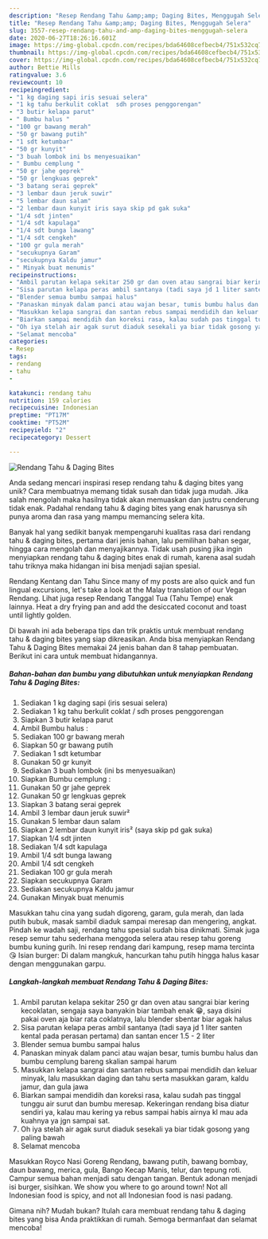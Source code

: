 ```yaml
---
description: "Resep Rendang Tahu &amp;amp; Daging Bites, Menggugah Selera"
title: "Resep Rendang Tahu &amp;amp; Daging Bites, Menggugah Selera"
slug: 3557-resep-rendang-tahu-and-amp-daging-bites-menggugah-selera
date: 2020-06-27T18:26:16.601Z
image: https://img-global.cpcdn.com/recipes/bda64608cefbecb4/751x532cq70/rendang-tahu-daging-bites-foto-resep-utama.jpg
thumbnail: https://img-global.cpcdn.com/recipes/bda64608cefbecb4/751x532cq70/rendang-tahu-daging-bites-foto-resep-utama.jpg
cover: https://img-global.cpcdn.com/recipes/bda64608cefbecb4/751x532cq70/rendang-tahu-daging-bites-foto-resep-utama.jpg
author: Bettie Mills
ratingvalue: 3.6
reviewcount: 10
recipeingredient:
- "1 kg daging sapi iris sesuai selera"
- "1 kg tahu berkulit coklat  sdh proses penggorengan"
- "3 butir kelapa parut"
- " Bumbu halus "
- "100 gr bawang merah"
- "50 gr bawang putih"
- "1 sdt ketumbar"
- "50 gr kunyit"
- "3 buah lombok ini bs menyesuaikan"
- " Bumbu cemplung "
- "50 gr jahe geprek"
- "50 gr lengkuas geprek"
- "3 batang serai geprek"
- "3 lembar daun jeruk suwir"
- "5 lembar daun salam"
- "2 lembar daun kunyit iris saya skip pd gak suka"
- "1/4 sdt jinten"
- "1/4 sdt kapulaga"
- "1/4 sdt bunga lawang"
- "1/4 sdt cengkeh"
- "100 gr gula merah"
- "secukupnya Garam"
- "secukupnya Kaldu jamur"
- " Minyak buat menumis"
recipeinstructions:
- "Ambil parutan kelapa sekitar 250 gr dan oven atau sangrai biar kering kecoklatan, sengaja saya banyakin biar tambah enak 😁, saya disini pakai oven aja biar rata coklatnya, lalu blender sbentar biar agak halus"
- "Sisa parutan kelapa peras ambil santanya (tadi saya jd 1 liter santen kental pada perasan pertama) dan santan encer 1.5 - 2 liter"
- "Blender semua bumbu sampai halus"
- "Panaskan minyak dalam panci atau wajan besar, tumis bumbu halus dan bumbu cemplung bareng skalian sampai harum"
- "Masukkan kelapa sangrai dan santan rebus sampai mendidih dan keluar minyak, lalu masukkan daging dan tahu serta masukkan garam, kaldu jamur, dan gula jawa"
- "Biarkan sampai mendidih dan koreksi rasa, kalau sudah pas tinggal tunggu air surut dan bumbu meresap. Kekeringan rendang bisa diatur sendiri ya, kalau mau kering ya rebus sampai habis airnya kl mau ada kuahnya ya jgn sampai sat."
- "Oh iya stelah air agak surut diaduk sesekali ya biar tidak gosong yang paling bawah"
- "Selamat mencoba"
categories:
- Resep
tags:
- rendang
- tahu
- 

katakunci: rendang tahu  
nutrition: 159 calories
recipecuisine: Indonesian
preptime: "PT17M"
cooktime: "PT52M"
recipeyield: "2"
recipecategory: Dessert

---
```



![Rendang Tahu &amp; Daging Bites](https://img-global.cpcdn.com/recipes/bda64608cefbecb4/751x532cq70/rendang-tahu-daging-bites-foto-resep-utama.jpg)

Anda sedang mencari inspirasi resep rendang tahu &amp; daging bites yang unik? Cara membuatnya memang tidak susah dan tidak juga mudah. Jika salah mengolah maka hasilnya tidak akan memuaskan dan justru cenderung tidak enak. Padahal rendang tahu &amp; daging bites yang enak harusnya sih punya aroma dan rasa yang mampu memancing selera kita.

Banyak hal yang sedikit banyak mempengaruhi kualitas rasa dari rendang tahu &amp; daging bites, pertama dari jenis bahan, lalu pemilihan bahan segar, hingga cara mengolah dan menyajikannya. Tidak usah pusing jika ingin menyiapkan rendang tahu &amp; daging bites enak di rumah, karena asal sudah tahu triknya maka hidangan ini bisa menjadi sajian spesial.

Rendang Kentang dan Tahu Since many of my posts are also quick and fun lingual excursions, let&#39;s take a look at the Malay translation of our Vegan Rendang. Lihat juga resep Rendang Tanggal Tua (Tahu Tempe) enak lainnya. Heat a dry frying pan and add the desiccated coconut and toast until lightly golden.


Di bawah ini ada beberapa tips dan trik praktis untuk membuat rendang tahu &amp; daging bites yang siap dikreasikan. Anda bisa menyiapkan Rendang Tahu &amp; Daging Bites memakai 24 jenis bahan dan 8 tahap pembuatan. Berikut ini cara untuk membuat hidangannya.

<!--inarticleads1-->

##### Bahan-bahan dan bumbu yang dibutuhkan untuk menyiapkan Rendang Tahu &amp; Daging Bites:

1. Sediakan 1 kg daging sapi (iris sesuai selera)
1. Sediakan 1 kg tahu berkulit coklat / sdh proses penggorengan
1. Siapkan 3 butir kelapa parut
1. Ambil  Bumbu halus :
1. Sediakan 100 gr bawang merah
1. Siapkan 50 gr bawang putih
1. Sediakan 1 sdt ketumbar
1. Gunakan 50 gr kunyit
1. Sediakan 3 buah lombok (ini bs menyesuaikan)
1. Siapkan  Bumbu cemplung :
1. Gunakan 50 gr jahe geprek
1. Gunakan 50 gr lengkuas geprek
1. Siapkan 3 batang serai geprek
1. Ambil 3 lembar daun jeruk suwir²
1. Gunakan 5 lembar daun salam
1. Siapkan 2 lembar daun kunyit iris² (saya skip pd gak suka)
1. Siapkan 1/4 sdt jinten
1. Sediakan 1/4 sdt kapulaga
1. Ambil 1/4 sdt bunga lawang
1. Ambil 1/4 sdt cengkeh
1. Sediakan 100 gr gula merah
1. Siapkan secukupnya Garam
1. Sediakan secukupnya Kaldu jamur
1. Gunakan  Minyak buat menumis


Masukkan tahu cina yang sudah digoreng, garam, gula merah, dan lada putih bubuk, masak sambil diaduk sampai meresap dan mengering, angkat. Pindah ke wadah saji, rendang tahu spesial sudah bisa dinikmati. Simak juga resep semur tahu sederhana menggoda selera atau resep tahu goreng bumbu kuning gurih. Ini resep rendang dari kampung, resep mama tercinta 😘 Isian burger: Di dalam mangkuk, hancurkan tahu putih hingga halus kasar dengan menggunakan garpu. 

<!--inarticleads2-->

##### Langkah-langkah membuat Rendang Tahu &amp; Daging Bites:

1. Ambil parutan kelapa sekitar 250 gr dan oven atau sangrai biar kering kecoklatan, sengaja saya banyakin biar tambah enak 😁, saya disini pakai oven aja biar rata coklatnya, lalu blender sbentar biar agak halus
1. Sisa parutan kelapa peras ambil santanya (tadi saya jd 1 liter santen kental pada perasan pertama) dan santan encer 1.5 - 2 liter
1. Blender semua bumbu sampai halus
1. Panaskan minyak dalam panci atau wajan besar, tumis bumbu halus dan bumbu cemplung bareng skalian sampai harum
1. Masukkan kelapa sangrai dan santan rebus sampai mendidih dan keluar minyak, lalu masukkan daging dan tahu serta masukkan garam, kaldu jamur, dan gula jawa
1. Biarkan sampai mendidih dan koreksi rasa, kalau sudah pas tinggal tunggu air surut dan bumbu meresap. Kekeringan rendang bisa diatur sendiri ya, kalau mau kering ya rebus sampai habis airnya kl mau ada kuahnya ya jgn sampai sat.
1. Oh iya stelah air agak surut diaduk sesekali ya biar tidak gosong yang paling bawah
1. Selamat mencoba


Masukkan Royco Nasi Goreng Rendang, bawang putih, bawang bombay, daun bawang, merica, gula, Bango Kecap Manis, telur, dan tepung roti. Campur semua bahan menjadi satu dengan tangan. Bentuk adonan menjadi isi burger, sisihkan. We show you where to go around town! Not all Indonesian food is spicy, and not all Indonesian food is nasi padang. 

Gimana nih? Mudah bukan? Itulah cara membuat rendang tahu &amp; daging bites yang bisa Anda praktikkan di rumah. Semoga bermanfaat dan selamat mencoba!
